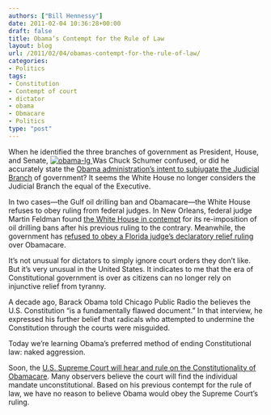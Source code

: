 ```yaml
---
authors: ["Bill Hennessy"]
date: 2011-02-04 10:36:28+00:00
draft: false
title: Obama’s Contempt for the Rule of Law
layout: blog
url: /2011/02/04/obamas-contempt-for-the-rule-of-law/
categories:
- Politics
tags:
- Constitution
- Contempt of court
- dictator
- obama
- Obmacare
- Politics
type: "post"
---
```


When he identified the three branches of government as President, House, and Senate, [![obama-lg](https://hennessysview.com/wp-content/uploads/2011/02/obama-lg_thumb.jpg)
](https://hennessysview.com/wp-content/uploads/2011/02/obama-lg.jpg)Was Chuck Schumer confused, or did he accurately state the [Obama administration’s intent to subjugate the Judicial Branch](https://www.theblaze.com/stories/sen-schumers-three-branches-of-government-no-longer-includes-judiciary/) of government? It seems the White House no longer considers the Judicial Branch the equal of the Executive.

 

In two cases—the Gulf oil drilling ban and Obamacare—the White House refuses to obey ruling from federal judges. In New Orleans, federal judge Martin Feldman found [the White House in contempt](https://hotair.com/archives/2011/02/03/federal-judge-holds-obama-administration-in-contempt-over-drilling-permitorium/) for its re-imposition of oil drilling bans after his previous ruling to the contrary. Meanwhile, the government has [refused to obey a Florida judge’s declaratory relief ruling](https://www.cbsnews.com/8301-503544_162-20030146-503544.html?tag=cbsnewsLeadStoriesAreaMain) over Obamacare.

 

It’s not unusual for dictators to simply ignore court orders they don’t like. But it’s very unusual in the United States. It indicates to me that the era of Constitutional government is over as citizens can no longer rely on injunctive relief from tyranny.

 

A decade ago, Barack Obama told Chicago Public Radio the believes the U.S. Constitution “is a fundamentally flawed document.” In that interview, he expressed his further belief that radicals who attempted to undermine the Constitution through the courts were misguided.

 

Today we’re learning Obama’s preferred method of ending Constitutional law: naked aggression. 

 

Soon, the [U.S. Supreme Court will hear and rule on the Constitutionality of Obamacare](https://www.foxnews.com/politics/2011/02/03/virginia-attorney-general-urges-supreme-court-hear-health-law-challenge/). Many observers believe the court will find the individual mandate unconstitutional. Based on his previous contempt for the rule of law, we have no reason to believe Obama would obey the Supreme Court’s ruling. 
